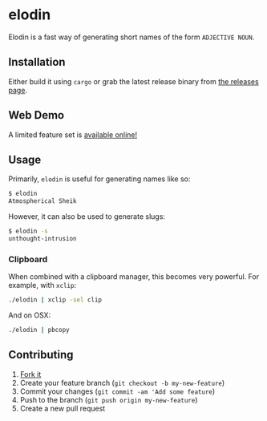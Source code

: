 # elodin

Elodin is a fast way of generating short names of the form `ADJECTIVE NOUN`.

## Installation

Either build it using `cargo` or grab the latest release binary from
[the releases page](https://github.com/alephtwo/elodin/releases/latest).

## Web Demo

A limited feature set is [available online!](https://alephtwo.github.io/elodin/)

## Usage

Primarily, `elodin` is useful for generating names like so:

```sh
$ elodin
Atmospherical Sheik
```

However, it can also be used to generate slugs:

```sh
$ elodin -s
unthought-intrusion
```

### Clipboard

When combined with a clipboard manager, this becomes very powerful.
For example, with `xclip`:

```sh
./elodin | xclip -sel clip
```

And on OSX:

```sh
./elodin | pbcopy
```

## Contributing

1. [Fork it](https://github.com/alephtwo/elodin/fork)
2. Create your feature branch (`git checkout -b my-new-feature`)
3. Commit your changes (`git commit -am 'Add some feature`)
4. Push to the branch (`git push origin my-new-feature`)
5. Create a new pull request
